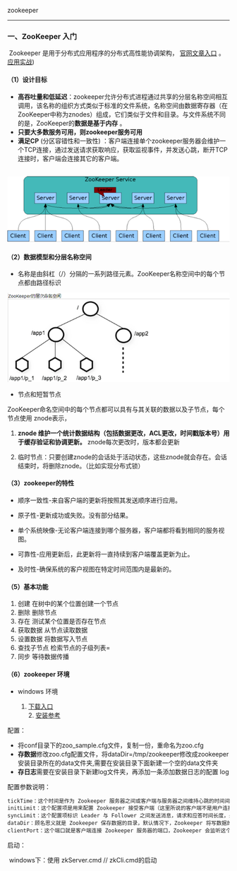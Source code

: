 zookeeper

---

### 一、ZooKeeper 入门

​       Zookeeper 是用于分布式应用程序的分布式高性能协调架构， [官网文章入口](https://zookeeper.apache.org/doc/r3.3.3/zookeeperOver.html)  。  [应用实战](https://segmentfault.com/a/1190000017178722#articleHeader20)) 

####  （1）设计目标

- **高吞吐量和低延迟**：zookeeper允许分布式进程通过共享的分层名称空间相互调用，该名称的组织方式类似于标准的文件系统，名称空间由数据寄存器（在ZooKeeper中称为znodes）组成，它们类似于文件和目录。与文件系统不同的是，ZooKeeper的**数据是基于内存** 。
- **只要大多数服务可用，则zookeeper服务可用**
-  **满足CP** (分区容错性和一致性) ：客户端连接单个zookeeper服务器会维护一个TCP连接，通过发送请求获取响应，获取监视事件，并发送心跳，断开TCP连接时，客户端会连接其它的客户端。

​    ![1591603095045](.\img\1591603095045.png)

####     （2）数据模型和分层名称空间

- 名称是由斜杠（/）分隔的一系列路径元素。ZooKeeper名称空间中的每个节点都由路径标识

![1591604325837](.\img\1591604325837.png)

- 节点和短暂节点

​    ZooKeeper命名空间中的每个节点都可以具有与其关联的数据以及子节点，每个节点使用 znode表示，

1. **znode 维护一个统计数据结构（包括数据更改，ACL更改，时间戳版本号）用于缓存验证和协调更新。** znode每次更改时，版本都会更新

2. 临时节点：只要创建znode的会话处于活动状态，这些znode就会存在。会话结束时，将删除znode。（比如实现分布式锁）



#### （3）zookeeper的特性

- 顺序一致性-来自客户端的更新将按照其发送顺序进行应用。

- 原子性-更新成功或失败。没有部分结果。

- 单个系统映像-无论客户端连接到哪个服务器，客户端都将看到相同的服务视图。

- 可靠性-应用更新后，此更新将一直持续到客户端覆盖更新为止。

- 及时性-确保系统的客户视图在特定时间范围内是最新的。

  

#### （5）基本功能

1. 创建  在树中的某个位置创建一个节点
2. 删除   删除节点
3. 存在    测试某个位置是否存在节点
4. 获取数据  从节点读取数据
5. 设置数据   将数据写入节点
6. 查找子节点  检索节点的子级列表=
7. 同步   等待数据传播

#### （6）zookeeper 环境

- windows 环境

    1.  [下载入口](https://zookeeper.apache.org/releases.html)  
       2.  [安装参考](https://blog.csdn.net/qq_43222167/article/details/106096290) 

配置：

- 将conf目录下的zoo_sample.cfg文件，复制一份，重命名为zoo.cfg
- **存数据**修改zoo.cfg配置文件，将dataDir=/tmp/zookeeper修改成zookeeper安装目录所在的data文件夹,需要在安装目录下面新建一个空的data文件夹
- **存日志**需要在安装目录下新建log文件夹，再添加一条添加数据日志的配置 log 

配置参数说明：

```scss
tickTime：这个时间是作为 Zookeeper 服务器之间或客户端与服务器之间维持心跳的时间间隔，也就是每个 tickTime 时间就会发送一个心跳。
initLimit：这个配置项是用来配置 Zookeeper 接受客户端（这里所说的客户端不是用户连接 Zookeeper 服务器的客户端，而是 Zookeeper 服务器集群中连接到 Leader 的 Follower 服务器）初始化连接时最长能忍受多少个心跳时间间隔数。当已经超过 10 个心跳的时间（也就是 tickTime）长度后 Zookeeper 服务器还没有收到客户端的返回信息，那么表明这个客户端连接失败。总的时间长度就是 5*2000=10 秒
syncLimit：这个配置项标识 Leader 与 Follower 之间发送消息，请求和应答时间长度，最长不能超过多少个 tickTime 的时间长度，总的时间长度就是 2*2000=4 秒
dataDir：顾名思义就是 Zookeeper 保存数据的目录，默认情况下，Zookeeper 将写数据的日志文件也保存在这个目录里。
clientPort：这个端口就是客户端连接 Zookeeper 服务器的端口，Zookeeper 会监听这个端口，接受客户端的访问请求。
```

启动：

​    windows下：使用 zkServer.cmd  // zkCli.cmd的启动









